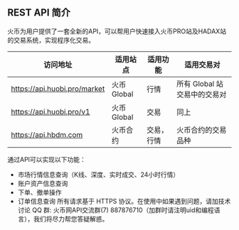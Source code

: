 ## REST API 简介

火币为用户提供了一套全新的API，可以帮用户快速接入火币PRO站及HADAX站的交易系统，实现程序化交易。

| 访问地址 | 适用站点 | 适用功能 | 适用交易对 |
|----|----|----|----|
| https://api.huobi.pro/market|火币 Global  |    行情    | 所有 Global 站交易中的交易对  |
| https://api.huobi.pro/v1|火币 Global |   交易     | 同上  |
|https://api.hbdm.com|火币合约|交易，行情|火币合约的交易品种|

通过API可以实现以下功能：

- 市场行情信息查询（K线、深度、实时成交、24小时行情）
- 账户资产信息查询
- 下单、撤单操作 
- 订单信息查询
  所有请求基于 HTTPS 协议。在使用中如果遇到问题，请加技术讨论 QQ 群:  火币网API交流群(7) 887876710（加群时请注明uid和编程语言），我们将尽力帮您答疑解惑。